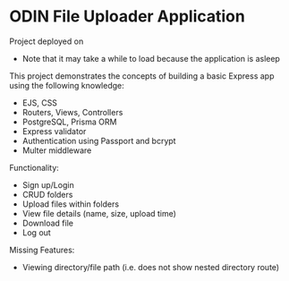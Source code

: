 # ODIN File Uploader Application
Project deployed on 

- Note that it may take a while to load because the application is asleep

This project demonstrates the concepts of building a basic Express app using the following knowledge:
- EJS, CSS
- Routers, Views, Controllers
- PostgreSQL, Prisma ORM
- Express validator
- Authentication using Passport and bcrypt
- Multer middleware

Functionality:
- Sign up/Login
- CRUD folders
- Upload files within folders
- View file details (name, size, upload time)
- Download file
- Log out

Missing Features:
- Viewing directory/file path (i.e. does not show nested directory route)